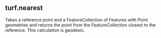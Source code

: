 ## turf.nearest

Takes a reference point and a FeatureCollection of Features with Point geometries and returns the point from the FeatureCollection closest to the reference. This calculation is geodesic.

